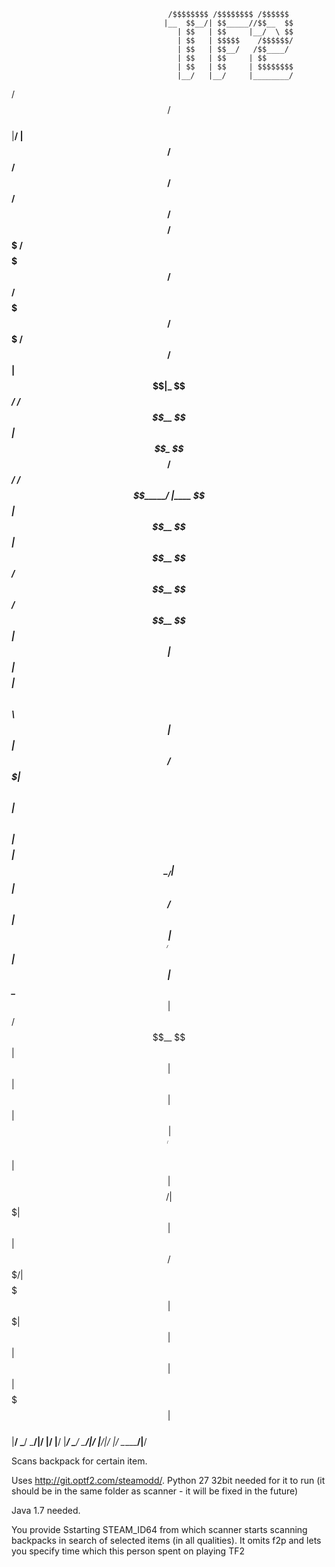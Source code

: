 									   /$$$$$$$$ /$$$$$$$$ /$$$$$$                                                        
									  |__  $$__/| $$_____//$$__  $$                                                       
										 | $$   | $$     |__/  \ $$                                                       
										 | $$   | $$$$$    /$$$$$$/                                                       
										 | $$   | $$__/   /$$____/                                                        
										 | $$   | $$     | $$                                                             
										 | $$   | $$     | $$$$$$$$                                                       
										 |__/   |__/     |________/                                                       
                                                                                                                  
                                                                                                                  
                                                                                                                  
 /$$   /$$                                                                                                        
|__/  | $$                                                                                                        
 /$$ /$$$$$$    /$$$$$$  /$$$$$$/$$$$         /$$$$$$$  /$$$$$$$  /$$$$$$  /$$$$$$$  /$$$$$$$   /$$$$$$   /$$$$$$ 
| $$|_  $$_/   /$$__  $$| $$_  $$_  $$       /$$_____/ /$$_____/ |____  $$| $$__  $$| $$__  $$ /$$__  $$ /$$__  $$
| $$  | $$    | $$$$$$$$| $$ \ $$ \ $$      |  $$$$$$ | $$        /$$$$$$$| $$  \ $$| $$  \ $$| $$$$$$$$| $$  \__/
| $$  | $$ /$$| $$_____/| $$ | $$ | $$       \____  $$| $$       /$$__  $$| $$  | $$| $$  | $$| $$_____/| $$      
| $$  |  $$$$/|  $$$$$$$| $$ | $$ | $$       /$$$$$$$/|  $$$$$$$|  $$$$$$$| $$  | $$| $$  | $$|  $$$$$$$| $$      
|__/   \___/   \_______/|__/ |__/ |__/      |_______/  \_______/ \_______/|__/  |__/|__/  |__/ \_______/|__/ 

Scans backpack for certain item.

Uses http://git.optf2.com/steamodd/. Python 27 32bit needed for it to run (it should be in the same folder as scanner - it will
be fixed in the future)

Java 1.7 needed.

You provide Sstarting STEAM_ID64 from which scanner starts scanning backpacks
in search of selected items (in all qualities). It omits f2p and lets you specify
time which this person spent on playing TF2
